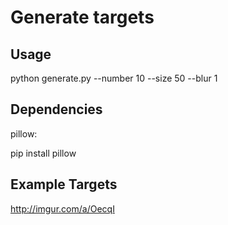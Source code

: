 # Generate targets

## Usage

python generate.py --number 10 --size 50 --blur 1

## Dependencies

pillow:

pip install pillow

## Example Targets

http://imgur.com/a/OecqI
